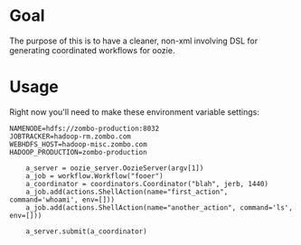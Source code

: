 # Goal

The purpose of this is to have a cleaner, non-xml involving DSL for generating coordinated workflows for oozie.

# Usage

Right now you'll need to make these environment variable settings:

```
NAMENODE=hdfs://zombo-production:8032
JOBTRACKER=hadoop-rm.zombo.com
WEBHDFS_HOST=hadoop-misc.zombo.com
HADOOP_PRODUCTION=zombo-production
```

```
    a_server = oozie_server.OozieServer(argv[1])
    a_job = workflow.Workflow("fooer")
    a_coordinator = coordinators.Coordinator("blah", jerb, 1440)
    a_job.add(actions.ShellAction(name="first_action", command='whoami', env=[]))
    a_job.add(actions.ShellAction(name="another_action", command='ls', env=[]))

    a_server.submit(a_coordinator)  
```
